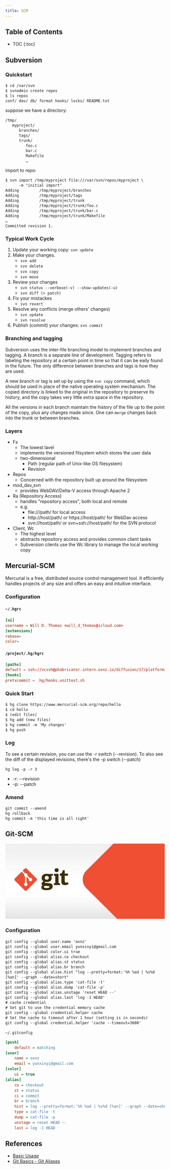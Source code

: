 ```yaml
---
title: SCM
---
```


## Table of Contents

* TOC
{:toc}

<!--more-->

## Subversion

### Quickstart

```console
$ cd /var/svn
$ svnadmin create repos
$ ls repos
conf/ dav/ db/ format hooks/ locks/ README.txt
```

suppose we have a directory:

```
/tmp/
   myproject/
      branches/
      tags/
      trunk/
         foo.c
         bar.c
         Makefile
         …
```

import to repo:

```console
$ svn import /tmp/myproject file:///var/svn/repos/myproject \
      -m "initial import"
Adding         /tmp/myproject/branches
Adding         /tmp/myproject/tags
Adding         /tmp/myproject/trunk
Adding         /tmp/myproject/trunk/foo.c
Adding         /tmp/myproject/trunk/bar.c
Adding         /tmp/myproject/trunk/Makefile
…
Committed revision 1.
```

### Typical Work Cycle

1. Update your working copy: `svn update`
2. Make your changes.
    * `svn add`
    * `svn delete`
    * `svn copy`
    * `svn move`
3. Review your changes
    * `svn status --verbose(-v) --show-updates(-u)`
    * `svn diff (> patch)`
4. Fix your mistackes
    * `svn revert`
5. Resolve any conflicts (merge others' changes)
    * `svn update`
    * `svn resolve`
6. Publish (commit) your changes: `svn commit`

### Branching and tagging

Subversion uses the inter-file branching model to implement branches and tagging.
A branch is a separate line of development.
Tagging refers to labeling the repository at a certain point in time so that it can be eaily found in the future.
The only difference between branches and tags is how they are used.

A new branch or tag is set up by using the `svn copy` command, which should be used in place of the native operating system mechanism. The copied directory is linked to the original in the repository to preserve its history, and the copy takes very little extra space in the repository.

All the versions in each branch maintain the history of the file up to the point of the copy, plus any changes made since. One can `merge` changes back into the trunk or between branches.

### Layers

* Fs
    * The lowest lavel
    * implements the versioned filsystem which stores the user data
    * two-dimensional
        * Path (regular path of Unix-like OS filesystem)
        * Revision
* Repos
    * Concerned with the repository built up around the filesystem
* mod_dav_svn
    * provides WebDAV/Delta-V access through Apache 2
* Ra (Repository Access)
    * handles "repository access", both local and remote
    * e.g.
        * file:///path/ for local access
        * http://host/path/ or https://host/path/ for WebDav access
        * svn://host/path/ or svn+ssh://host/path/ for the SVN protocol
* Client, Wc
    * The highest level
    * abstracts repository access and provides common client tasks
    * Subversion cilents use the Wc library to manage the local working copy

## Mercurial-SCM

>
Mercurial is a free, distributed source control management tool. It efficiently handles projects of any size and offers an easy and intuitive interface.

### Configuration

#### `~/.hgrc`

```conf
[ui]
username = Will D. Thomas <will_d_thomas@icloud.com>
[extensions]
rebase=
color=
```

#### `/project/.hg/hgrc`

```conf
[paths]
default = ssh://vcssh@phabricator.intern.oxnz.io/diffusion/17/platformz
[hooks]
pretxcommit = .hg/hooks.unittest.sh
```

### Quick Start

```shell
$ hg clone https://www.mercurial-scm.org/repo/hello
$ cd hello
$ (edit files)
$ hg add (new files)
$ hg commit -m 'My changes'
$ hg push
```

### Log

>
To see a certain revision, you can use the -r switch (--revision). To also see the diff of the displayed revisions, there's the -p switch (--patch)

```shell
hg log -p -r 3
```

* -r: --revision
* -p: --patch

### Amend

```shell
git commit --amend
hg rollback
hg commit -m 'this time is all right'
```

## Git-SCM

![Git](/assets/git.jpg)

### Configuration

```shell
git config --global user.name 'oxnz'
git config --global user.email yunxinyi@gmail.com
git config --global color.ui true
git config --global alias.co checkout
git config --global alias.st status
git config --global alias.br branch
git config --global alias.hist "log --pretty=format:'%h %ad | %s%d [%an]' --graph --date=short"
git config --global alias.type 'cat-file -t'
git config --global alias.dump 'cat-file -p'
git config --global alias.unstage 'reset HEAD --'
git config --global alias.last 'log -1 HEAD'
# cache credential
# Set git to use the credential memory cache
git config --global credential.helper cache
# Set the cache to timeout after 1 hour (setting is in seconds)
git config --global credential.helper 'cache --timeout=3600'
```

`~/.gitconfig`

```ini
[push]
    default = matching
[user]
    name = oxnz
    email = yunxinyi@gmail.com
[color]
    ui = true
[alias]
    co = checkout
    st = status
    ci = commit
    br = branch
    hist = log --pretty=format:'%h %ad | %s%d [%an]' --graph --date=short
    type = cat-file -t
    dump = cat-file -p
    unstage = reset HEAD --
    last = log -1 HEAD
```

## References

* [Basic Usage](http://svnbook.red-bean.com/nightly/en/svn.tour.html)
* [Git Basics - Git Aliases](https://git-scm.com/book/en/v2/Git-Basics-Git-Aliases)
